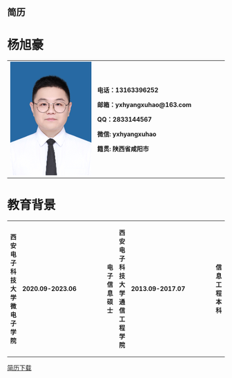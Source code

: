 ## 简历
<h1>杨旭豪</h1>
<table>
  <td width="40%">
    <img src="/证件照.jpg" width="100%">
  </td>
  <td width="60%">
    <p><b>电话：13163396252 </b></p>
    <p><b>邮箱：yxhyangxuhao@163.com </b></p>
    <p><b>QQ：2833144567 </b></p>
    <p><b>微信: yxhyangxuhao </b></p>
    <p><b>籍贯: 陕西省咸阳市 </b></p>
  </td>
</table>
<h1>教育背景</h1>
<table>

  <td width="60">
    <p><b>西安电子科技大学 微电子学院 </b></p>
  </td>
  <td width="40%">
    <p><b>2020.09-2023.06 </b></p>
  </td>
    <td width="60">
    <p><b>电子信息 硕士 </b></p>
  </td>
  <td width="60">
    <p><b>西安电子科技大学 通信工程学院 </b></p>
  </td>
  <td width="40%">
    <p><b>2013.09-2017.07 </b></p>
  </td>
    <td width="60">
    <p><b>信息工程 本科 </b></p>
  </td>
</table>

<a href="/简历-杨旭豪-20220726(1).pdf">简历下载</a>
